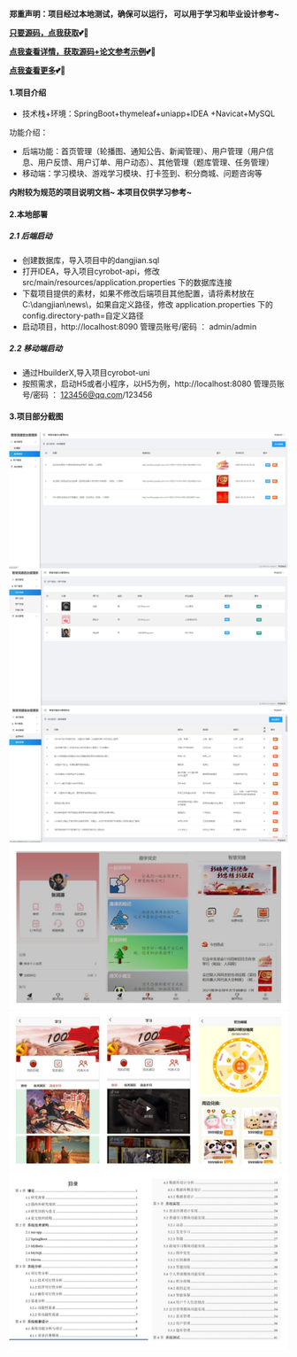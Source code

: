  **郑重声明：项目经过本地测试，确保可以运行， 可以用于学习和毕业设计参考~** 

**[只要源码，点我获取](https://x-x.fun/e/HCdddff1c4PBP)💕🤞**

**[点我查看详情，获取源码+论文参考示例](https://x-x.fun/e/SYad52066f6K6)💕🤞**

 **[点我查看更多](http://blog.cyrobot.top/blog)💕🤞** 


#### 1.项目介绍

- 技术栈+环境：SpringBoot+thymeleaf+uniapp+IDEA +Navicat+MySQL

功能介绍：

- 后端功能：首页管理（轮播图、通知公告、新闻管理）、用户管理（用户信息、用户反馈、用户订单、用户动态）、其他管理（题库管理、任务管理）
- 移动端：学习模块、游戏学习模块、打卡签到、积分商城、问题咨询等

 **内附较为规范的项目说明文档~ 本项目仅供学习参考~**
 
#### 2.本地部署
##### 2.1 后端启动
- 创建数据库，导入项目中的dangjian.sql
- 打开IDEA，导入项目cyrobot-api，修改 src/main/resources/application.properties 下的数据库连接
- 下载项目提供的素材，如果不修改后端项目其他配置，请将素材放在 C:\\dangjian\\news\\，如果自定义路径，修改 application.properties 下的config.directory-path=自定义路径
- 启动项目，http://localhost:8090  管理员账号/密码 ： admin/admin

##### 2.2 移动端启动
- 通过HbuilderX,导入项目cyrobot-uni
- 按照需求，启动H5或者小程序，以H5为例，http://localhost:8080 管理员账号/密码 ： 123456@qq.com/123456

#### 3.项目部分截图
![输入图片说明](3.jpg)![输入图片说明](4.jpg)![输入图片说明](5.jpg)![输入图片说明](14.jpg)![输入图片说明](15.jpg)![输入图片说明](13.jpg)
